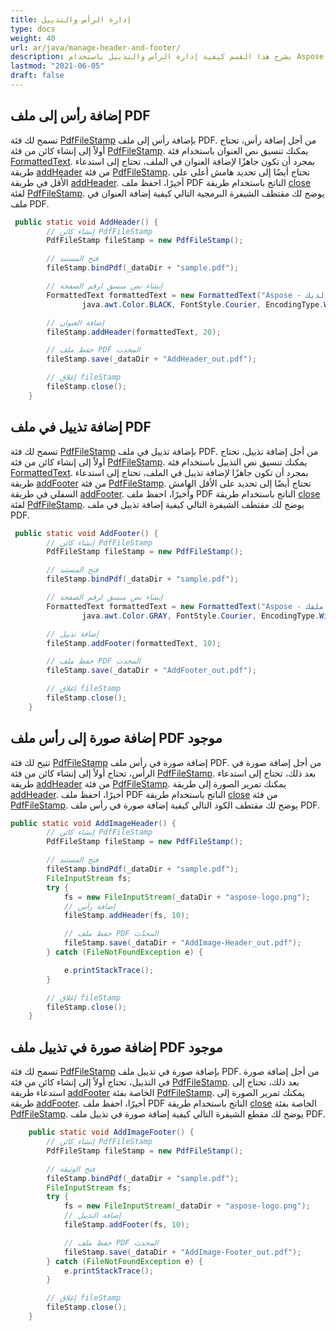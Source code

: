 ```yaml
---
title: إدارة الرأس والتذييل
type: docs
weight: 40
url: ar/java/manage-header-and-footer/
description: يشرح هذا القسم كيفية إدارة الرأس والتذييل باستخدام Aspose.PDF Facades باستخدام Class PdfFileStamp.
lastmod: "2021-06-05"
draft: false
---
```


## إضافة رأس إلى ملف PDF

تسمح لك فئة [PdfFileStamp](https://reference.aspose.com/pdf/java/com.aspose.pdf.facades/PdfFileStamp) بإضافة رأس إلى ملف PDF.
 من أجل إضافة رأس، تحتاج أولاً إلى إنشاء كائن من فئة [PdfFileStamp](https://reference.aspose.com/pdf/java/com.aspose.pdf.facades/PdfFileStamp). يمكنك تنسيق نص العنوان باستخدام فئة [FormattedText](https://reference.aspose.com/pdf/java/com.aspose.pdf.facades/FormattedText). بمجرد أن تكون جاهزًا لإضافة العنوان في الملف، تحتاج إلى استدعاء طريقة [addHeader](https://reference.aspose.com/pdf/java/com.aspose.pdf.facades/PdfFileStamp#addHeader-com.aspose.pdf.facades.FormattedText-float-) من فئة [PdfFileStamp](https://reference.aspose.com/pdf/java/com.aspose.pdf.facades/PdfFileStamp). تحتاج أيضًا إلى تحديد هامش أعلى على الأقل في طريقة [addHeader](https://reference.aspose.com/pdf/java/com.aspose.pdf.facades/PdfFileStamp#addHeader-com.aspose.pdf.facades.FormattedText-float-). أخيرًا، احفظ ملف PDF الناتج باستخدام طريقة [close](https://reference.aspose.com/pdf/java/com.aspose.pdf.facades/PdfFileStamp#close--) لفئة [PdfFileStamp](https://reference.aspose.com/pdf/java/com.aspose.pdf.facades/PdfFileStamp). يوضح لك مقتطف الشيفرة البرمجية التالي كيفية إضافة العنوان في ملف PDF.

```java
 public static void AddHeader() {
        // إنشاء كائن PdfFileStamp
        PdfFileStamp fileStamp = new PdfFileStamp();

        // فتح المستند
        fileStamp.bindPdf(_dataDir + "sample.pdf");

        // إنشاء نص منسق لرقم الصفحة
        FormattedText formattedText = new FormattedText("Aspose - خبراء تنسيق الملفات لديك!", java.awt.Color.YELLOW,
                java.awt.Color.BLACK, FontStyle.Courier, EncodingType.Winansi, false, 14);

        // إضافة العنوان
        fileStamp.addHeader(formattedText, 20);

        // حفظ ملف PDF المحدث
        fileStamp.save(_dataDir + "AddHeader_out.pdf");

        // إغلاق fileStamp
        fileStamp.close();
    }
```

## إضافة تذييل في ملف PDF

تسمح لك فئة [PdfFileStamp](https://reference.aspose.com/pdf/java/com.aspose.pdf.facades/PdfFileStamp) بإضافة تذييل في ملف PDF.
 من أجل إضافة تذييل، تحتاج أولاً إلى إنشاء كائن من فئة [PdfFileStamp](https://reference.aspose.com/pdf/java/com.aspose.pdf.facades/PdfFileStamp). يمكنك تنسيق نص التذييل باستخدام فئة [FormattedText](https://reference.aspose.com/pdf/java/com.aspose.pdf.facades/FormattedText). بمجرد أن تكون جاهزًا لإضافة تذييل في الملف، تحتاج إلى استدعاء طريقة [addFooter](https://reference.aspose.com/pdf/java/com.aspose.pdf.facades/PdfFileStamp#addFooter-com.aspose.pdf.facades.FormattedText-float-) من فئة [PdfFileStamp](https://reference.aspose.com/pdf/java/com.aspose.pdf.facades/PdfFileStamp). تحتاج أيضًا إلى تحديد على الأقل الهامش السفلي في طريقة [addFooter](https://reference.aspose.com/pdf/java/com.aspose.pdf.facades/PdfFileStamp#addFooter-com.aspose.pdf.facades.FormattedText-float-). وأخيرًا، احفظ ملف PDF الناتج باستخدام طريقة [close](https://reference.aspose.com/pdf/java/com.aspose.pdf.facades/PdfFileStamp#close--) لفئة [PdfFileStamp](https://reference.aspose.com/pdf/java/com.aspose.pdf.facades/PdfFileStamp). يوضح لك مقتطف الشيفرة التالي كيفية إضافة تذييل في ملف PDF.

```java
 public static void AddFooter() {
        // إنشاء كائن PdfFileStamp
        PdfFileStamp fileStamp = new PdfFileStamp();

        // فتح المستند
        fileStamp.bindPdf(_dataDir + "sample.pdf");

        // إنشاء نص منسق لرقم الصفحة
        FormattedText formattedText = new FormattedText("Aspose - خبراء تنسيق ملفك!", java.awt.Color.BLUE,
                java.awt.Color.GRAY, FontStyle.Courier, EncodingType.Winansi, false, 14);

        // إضافة تذييل
        fileStamp.addFooter(formattedText, 10);

        // حفظ ملف PDF المحدث
        fileStamp.save(_dataDir + "AddFooter_out.pdf");

        // إغلاق fileStamp
        fileStamp.close();
    }
```

## إضافة صورة إلى رأس ملف PDF موجود

تتيح لك فئة [PdfFileStamp](https://reference.aspose.com/pdf/java/com.aspose.pdf.facades/PdfFileStamp) إضافة صورة في رأس ملف PDF.
 من أجل إضافة صورة في الرأس، تحتاج أولاً إلى إنشاء كائن من فئة [PdfFileStamp](https://reference.aspose.com/pdf/java/com.aspose.pdf.facades/PdfFileStamp). بعد ذلك، تحتاج إلى استدعاء طريقة [addHeader](https://reference.aspose.com/pdf/java/com.aspose.pdf.facades/PdfFileStamp#addHeader-com.aspose.pdf.facades.FormattedText-float-) من فئة [PdfFileStamp](https://reference.aspose.com/pdf/java/com.aspose.pdf.facades/PdfFileStamp). يمكنك تمرير الصورة إلى طريقة [addHeader](https://reference.aspose.com/pdf/java/com.aspose.pdf.facades/PdfFileStamp#addHeader-com.aspose.pdf.facades.FormattedText-float-). أخيرًا، احفظ ملف PDF الناتج باستخدام طريقة [close](https://reference.aspose.com/pdf/java/com.aspose.pdf.facades/PdfFileStamp#close--) من فئة [PdfFileStamp](https://reference.aspose.com/pdf/java/com.aspose.pdf.facades/PdfFileStamp). يوضح لك مقتطف الكود التالي كيفية إضافة صورة في رأس ملف PDF.

```java
public static void AddImageHeader() {
        // إنشاء كائن PdfFileStamp
        PdfFileStamp fileStamp = new PdfFileStamp();

        // فتح المستند
        fileStamp.bindPdf(_dataDir + "sample.pdf");
        FileInputStream fs;
        try {
            fs = new FileInputStream(_dataDir + "aspose-logo.png");
            // إضافة رأس
            fileStamp.addHeader(fs, 10);

            // حفظ ملف PDF المحدّث
            fileStamp.save(_dataDir + "AddImage-Header_out.pdf");
        } catch (FileNotFoundException e) {

            e.printStackTrace();
        }

        // إغلاق fileStamp
        fileStamp.close();
    }
```

## إضافة صورة في تذييل ملف PDF موجود

تسمح لك فئة [PdfFileStamp](https://reference.aspose.com/pdf/java/com.aspose.pdf.facades/PdfFileStamp) بإضافة صورة في تذييل ملف PDF.
 من أجل إضافة صورة في التذييل، تحتاج أولاً إلى إنشاء كائن من فئة [PdfFileStamp](https://reference.aspose.com/pdf/java/com.aspose.pdf.facades/PdfFileStamp). بعد ذلك، تحتاج إلى استدعاء طريقة [addFooter](https://reference.aspose.com/pdf/java/com.aspose.pdf.facades/PdfFileStamp#addFooter-com.aspose.pdf.facades.FormattedText-float-) الخاصة بفئة [PdfFileStamp](https://reference.aspose.com/pdf/java/com.aspose.pdf.facades/PdfFileStamp). يمكنك تمرير الصورة إلى طريقة [addFooter](https://reference.aspose.com/pdf/java/com.aspose.pdf.facades/PdfFileStamp#addFooter-com.aspose.pdf.facades.FormattedText-float-). أخيرًا، احفظ ملف PDF الناتج باستخدام طريقة [close](https://reference.aspose.com/pdf/java/com.aspose.pdf.facades/PdfFileStamp#close--) الخاصة بفئة [PdfFileStamp](https://reference.aspose.com/pdf/java/com.aspose.pdf.facades/PdfFileStamp). يوضح لك مقطع الشيفرة التالي كيفية إضافة صورة في تذييل ملف PDF.

```java
    public static void AddImageFooter() {
        // إنشاء كائن PdfFileStamp
        PdfFileStamp fileStamp = new PdfFileStamp();

        // فتح الوثيقة
        fileStamp.bindPdf(_dataDir + "sample.pdf");
        FileInputStream fs;
        try {
            fs = new FileInputStream(_dataDir + "aspose-logo.png");
            // إضافة التذييل
            fileStamp.addFooter(fs, 10);

            // حفظ ملف PDF المحدث
            fileStamp.save(_dataDir + "AddImage-Footer_out.pdf");
        } catch (FileNotFoundException e) {
            e.printStackTrace();
        }

        // إغلاق fileStamp
        fileStamp.close();
    }
```